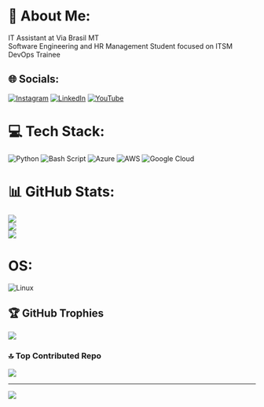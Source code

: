 # 💫 About Me:
IT Assistant at Via Brasil MT<br>Software Engineering and HR Management Student focused on ITSM<br>DevOps Trainee


## 🌐 Socials:
[![Instagram](https://img.shields.io/badge/Instagram-%23E4405F.svg?logo=Instagram&logoColor=white)](https://instagram.com/jgabrieldev) [![LinkedIn](https://img.shields.io/badge/LinkedIn-%230077B5.svg?logo=linkedin&logoColor=white)](https://linkedin.com/in/jgabrieldev1/?locale=en_US) [![YouTube](https://img.shields.io/badge/YouTube-%23FF0000.svg?logo=YouTube&logoColor=white)](https://www.youtube.com/@193Dev) 

# 💻 Tech Stack:
![Python](https://img.shields.io/badge/python-3670A0?style=for-the-badge&logo=python&logoColor=ffdd54) ![Bash Script](https://img.shields.io/badge/bash_script-%23121011.svg?style=for-the-badge&logo=gnu-bash&logoColor=white) ![Azure](https://img.shields.io/badge/azure-%230072C6.svg?style=for-the-badge&logo=microsoftazure&logoColor=white) ![AWS](https://img.shields.io/badge/AWS-%23FF9900.svg?style=for-the-badge&logo=amazon-aws&logoColor=white) ![Google Cloud](https://img.shields.io/badge/GoogleCloud-%234285F4.svg?style=for-the-badge&logo=google-cloud&logoColor=white)
# 📊 GitHub Stats:
![](https://github-readme-stats.vercel.app/api?username=jgabrieldev1&theme=blue-green&hide_border=false&include_all_commits=true&count_private=false)<br/>
![](https://nirzak-streak-stats.vercel.app/?user=jgabrieldev1&theme=blue-green&hide_border=false)<br/>
![](https://github-readme-stats.vercel.app/api/top-langs/?username=jgabrieldev1&theme=blue-green&hide_border=false&include_all_commits=true&count_private=false&layout=compact)
#  OS:
![Linux](https://img.shields.io/badge/Linux-FCC624?style=for-the-badge&logo=linux&logoColor=black)

## 🏆 GitHub Trophies
![](https://github-profile-trophy.vercel.app/?username=jgabrieldev1&theme=radical&no-frame=false&no-bg=true&margin-w=4)

### 🔝 Top Contributed Repo
![](https://github-contributor-stats.vercel.app/api?username=jgabrieldev1&limit=5&theme=dark&combine_all_yearly_contributions=true)

---
[![](https://visitcount.itsvg.in/api?id=jgabrieldev1&icon=0&color=0)](https://visitcount.itsvg.in)

<!-- Proudly created with GPRM ( https://gprm.itsvg.in ) -->
